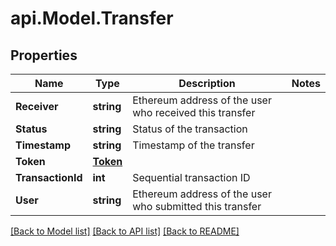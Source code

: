 # api.Model.Transfer

## Properties

Name | Type | Description | Notes
------------ | ------------- | ------------- | -------------
**Receiver** | **string** | Ethereum address of the user who received this transfer | 
**Status** | **string** | Status of the transaction | 
**Timestamp** | **string** | Timestamp of the transfer | 
**Token** | [**Token**](Token.md) |  | 
**TransactionId** | **int** | Sequential transaction ID | 
**User** | **string** | Ethereum address of the user  who submitted this transfer | 

[[Back to Model list]](../README.md#documentation-for-models) [[Back to API list]](../README.md#documentation-for-api-endpoints) [[Back to README]](../README.md)

